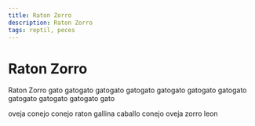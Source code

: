 ```yaml
---
title: Raton Zorro
description: Raton Zorro
tags: reptil, peces
---
```


# Raton Zorro

Raton Zorro gato gatogato gatogato gatogato gatogato gatogato gatogato gatogato gatogato gatogato gato

oveja conejo conejo raton gallina caballo conejo oveja zorro leon